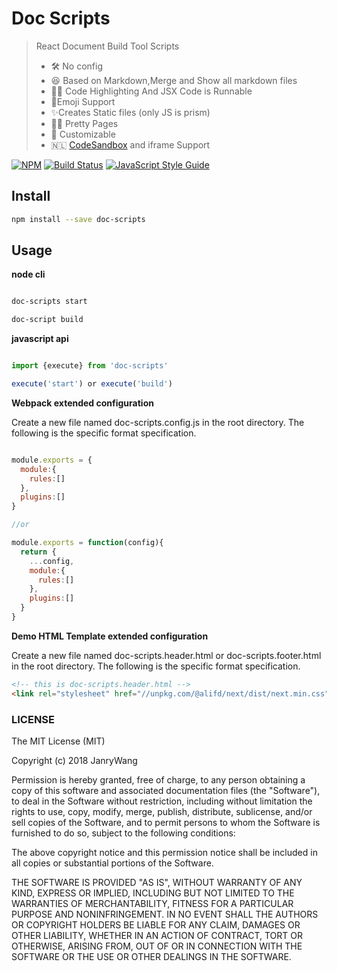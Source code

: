 # Doc Scripts

> React Document Build Tool Scripts
>
> - 🛠 No config
> - 😆 Based on Markdown,Merge and Show all markdown files
> - 👩‍💻 Code Highlighting And JSX Code is Runnable
> - 💯Emoji Support
> - ✨Creates Static files (only JS is prism)
> - 🏳️‍🌈 Pretty Pages
> - 🦄 Customizable
> - 🇳🇱 [CodeSandbox](https://codesandbox.io/) and iframe Support

[![NPM](https://img.shields.io/npm/v/doc-scripts.svg)](https://www.npmjs.com/package/doc-scripts) [![Build Status](https://travis-ci.com/janryWang/doc-scripts.svg?branch=master)](https://travis-ci.com/janryWang/doc-scripts) [![JavaScript Style Guide](https://img.shields.io/badge/code_style-standard-brightgreen.svg)](https://standardjs.com)

## Install

```bash
npm install --save doc-scripts
```

## Usage

**node cli**

```bash

doc-scripts start

doc-script build

```

**javascript api**

```javascript

import {execute} from 'doc-scripts'

execute('start') or execute('build')

```

**Webpack extended configuration**

Create a new file named doc-scripts.config.js in the root directory.
The following is the specific format specification.

```javascript

module.exports = {
  module:{
    rules:[]
  },
  plugins:[]
}

//or

module.exports = function(config){
  return {
    ...config,
    module:{
      rules:[]
    },
    plugins:[]
  }
}

```

**Demo HTML Template extended configuration**

Create a new file named doc-scripts.header.html or doc-scripts.footer.html in the root directory.
The following is the specific format specification.

```html
<!-- this is doc-scripts.header.html -->
<link rel="stylesheet" href="//unpkg.com/@alifd/next/dist/next.min.css"/>
```


### LICENSE

The MIT License (MIT)

Copyright (c) 2018 JanryWang

Permission is hereby granted, free of charge, to any person obtaining a copy of
this software and associated documentation files (the "Software"), to deal in
the Software without restriction, including without limitation the rights to
use, copy, modify, merge, publish, distribute, sublicense, and/or sell copies of
the Software, and to permit persons to whom the Software is furnished to do so,
subject to the following conditions:

The above copyright notice and this permission notice shall be included in all
copies or substantial portions of the Software.

THE SOFTWARE IS PROVIDED "AS IS", WITHOUT WARRANTY OF ANY KIND, EXPRESS OR
IMPLIED, INCLUDING BUT NOT LIMITED TO THE WARRANTIES OF MERCHANTABILITY, FITNESS
FOR A PARTICULAR PURPOSE AND NONINFRINGEMENT. IN NO EVENT SHALL THE AUTHORS OR
COPYRIGHT HOLDERS BE LIABLE FOR ANY CLAIM, DAMAGES OR OTHER LIABILITY, WHETHER
IN AN ACTION OF CONTRACT, TORT OR OTHERWISE, ARISING FROM, OUT OF OR IN
CONNECTION WITH THE SOFTWARE OR THE USE OR OTHER DEALINGS IN THE SOFTWARE.
